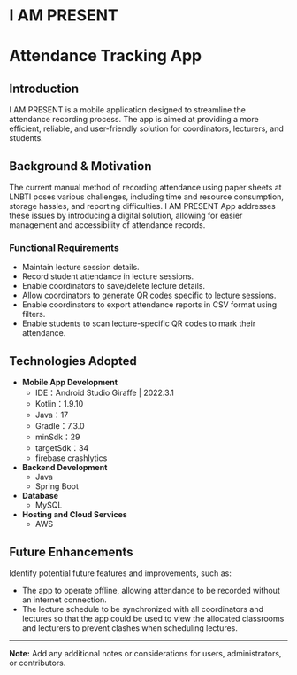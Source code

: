# I AM PRESENT

# Attendance Tracking App

## Introduction

I AM PRESENT is a mobile application designed to streamline the attendance recording process. The app is aimed at providing a more efficient, reliable, and user-friendly solution for coordinators, lecturers, and students.

## Background & Motivation

The current manual method of recording attendance using paper sheets at LNBTI poses various challenges, including time and resource consumption, storage hassles, and reporting difficulties. I AM PRESENT App addresses these issues by introducing a digital solution, allowing for easier management and accessibility of attendance records.

### Functional Requirements

- Maintain lecture session details.
- Record student attendance in lecture sessions.
- Enable coordinators to save/delete lecture details.
- Allow coordinators to generate QR codes specific to lecture sessions.
- Enable coordinators to export attendance reports in CSV format using filters.
- Enable students to scan lecture-specific QR codes to mark their attendance.

## Technologies Adopted

- **Mobile App Development**
     - IDE：Android Studio Giraffe | 2022.3.1
     - Kotlin：1.9.10
     - Java：17
     - Gradle：7.3.0
     - minSdk：29
     - targetSdk：34
     - firebase crashlytics
- **Backend Development**
    - Java
    - Spring Boot
- **Database**
    - MySQL
- **Hosting and Cloud Services**
    - AWS

## Future Enhancements

Identify potential future features and improvements, such as:

- The app to operate offline, allowing attendance to be recorded without an internet connection.
- The lecture schedule to be synchronized with all coordinators and lectures so that the app could be used to view the allocated classrooms and lecturers to prevent clashes when scheduling lectures.

---
**Note:** Add any additional notes or considerations for users, administrators, or contributors.

